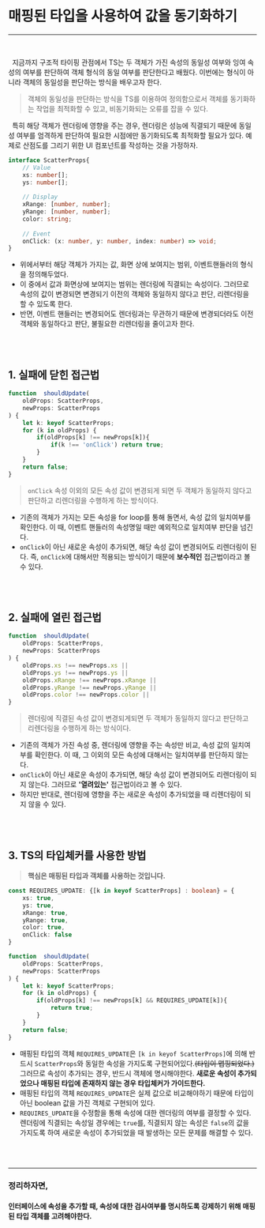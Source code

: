 
# 매핑된 타입을 사용하여 값을 동기화하기

----
<br/>

&nbsp;&nbsp;지금까지 구조적 타이핑 관점에서 TS는 두 객체가 가진 속성의 동일성 여부와 잉여 속성의 여부를 판단하여 객체 형식의 동일 여부를 판단한다고 배웠다. 이번에는 형식이 아니라 객체의 동일성을 판단하는 방식을 배우고자 한다.

> 객체의 동일성을 판단하는 방식을 TS를 이용하여 정의함으로서 객체를 동기화하는 작업을 최적화할 수 있고, 비동기화되는 오류를 잡을 수 있다.

&nbsp;&nbsp;특히 해당 객체가 렌더링에 영향을 주는 경우, 렌더링은 성능에 직결되기 때문에 동일성 여부를 엄격하게 판단하여 필요한 시점에만 동기화되도록 최적화할 필요가 있다. 예제로 산점도를 그리기 위한 UI 컴포넌트를 작성하는 것을 가정하자.

```typescript
interface ScatterProps{
    // Value
    xs: number[];
    ys: number[];
    
    // Display
    xRange: [number, number];
    yRange: [number, number];
    color: string;
    
    // Event
    onClick: (x: number, y: number, index: number) => void;
}
```
- 위에서부터 해당 객체가 가지는 값, 화면 상에 보여지는 범위, 이벤트핸들러의 형식을 정의해두었다. 
- 이 중에서 값과 화면상에 보여지는 범위는 렌더링에 직결되는 속성이다. 그러므로 속성의 값이 변경되면 변경되기 이전의 객체와 동일하지 않다고 판단, 리렌더링을 할 수 있도록 한다.
- 반면, 이벤트 핸들러는 변경되어도 렌더링과는 무관하기 때문에 변경되더라도 이전 객체와 동일하다고 판단, 불필요한 리렌더링을 줄이고자 한다.

<br/>
<br/>

## 1. 실패에 닫힌 접근법

```typescript
function  shouldUpdate(
    oldProps: ScatterProps,
    newProps: ScatterProps
) {
    let k: keyof ScatterProps;
    for (k in oldProps) {
        if(oldProps[k] !== newProps[k]){
            if(k !== 'onClick') return true;
        }
    }
    return false;
}
```

> `onClick` 속성 이외의 모든 속성 값이 변경되게 되면 두 객체가 동일하지 않다고 판단하고 리렌더링을 수행하게 하는 방식이다.

- 기존의 객체가 가지는 모든 속성을 for loop를 통해 돌면서, 속성 값의 일치여부를 확인한다. 이 때, 이벤트 핸들러의 속성명일 때만 예외적으로 일치여부 판단을 넘긴다.
- `onClick`이 아닌 새로운 속성이 추가되면, 해당 속성 값이 변경되어도 리렌더링이 된다. 즉, `onClick`에 대해서만 적용되는 방식이기 때문에 **보수적인** 접근법이라고 볼 수 있다.

<br/>
<br/>

## 2. 실패에 열린 접근법

```typescript
function  shouldUpdate(
    oldProps: ScatterProps,
    newProps: ScatterProps
) {
    oldProps.xs !== newProps.xs ||
    oldProps.ys !== newProps.ys ||
    oldProps.xRange !== newProps.xRange ||
    oldProps.yRange !== newProps.yRange ||
    oldProps.color !== newProps.color ||
}
```

> 렌더링에 직결된 속성 값이 변경되게되면 두 객체가 동일하지 않다고 판단하고 리렌더링을 수행하게 하는 방식이다.

- 기존의 객체가 가진 속성 중, 렌더링에 영향을 주는 속성만 비교, 속성 값의 일치여부를 확인한다. 이 때, 그 이외의 모든 속성에 대해서는 일치여부를 판단하지 않는다.
- `onClick`이 아닌 새로운 속성이 추가되면, 해당 속성 값이 변경되어도 리렌더링이 되지 않는다. 그러므로 **'열려있는'** 접근법이라고 볼 수 있다.
- 하지만 반대로, 렌더링에 영향을 주는 새로운 속성이 추가되었을 때 리렌더링이 되지 않을 수 있다.

<br/>
<br/>

## 3. TS의 타입체커를 사용한 방법

> **핵심은 매핑된 타입과 객체를 사용하는 것입니다.**

```typescript
const REQUIRES_UPDATE: {[k in keyof ScatterProps] : boolean} = {
    xs: true,
    ys: true,
    xRange: true,
    yRange: true,
    color: true,
    onClick: false
}

function  shouldUpdate(
    oldProps: ScatterProps,
    newProps: ScatterProps
) {
    let k: keyof ScatterProps;
    for (k in oldProps) {
        if(oldProps[k] !== newProps[k] && REQUIRES_UPDATE[k]){
            return true;
        }
    }
    return false;
}
```

- 매핑된 타입의 객체 `REQUIRES_UPDATE`은 `[k in keyof ScatterProps]`에 의해 반드시 `ScatterProps`와 동일한 속성을 가지도록 구현되어있다.~~(타입이 맵핑되었다.)~~ 그러므로 속성이 추가되는 경우, 반드시 객체에 명시해야한다. **새로운 속성이 추가되었으나 매핑된 타입에 존재하지 않는 경우 타입체커가 가이드한다.** 
- 매핑된 타입의 객체 `REQUIRES_UPDATE`은 실제 값으로 비교해야하기 때문에 타입이 아닌 boolean 값을 가진 객체로 구현되어 있다.
- `REQUIRES_UPDATE`을 수정함을 통해 속성에 대한 렌더링의 여부를 결정할 수 있다. 렌더링에 직결되는 속성일 경우에는 `true`를, 직결되지 않는 속성은 `false`의 값을 가지도록 하여 새로운 속성이 추가되었을 때 발생하는 모든 문제를 해결할 수 있다.   

<br/>
<br/>

---

### 정리하자면,

#### 인터페이스에 속성을 추가할 때, 속성에 대한 검사여부를 명시하도록 강제하기 위해 매핑된 타입 객체를 고려해야한다.
